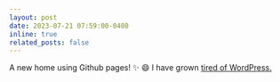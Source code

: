 ```yaml
---
layout: post
date: 2023-07-21 07:59:00-0400
inline: true
related_posts: false
---
```


A new home using Github pages! :sparkles: :smile: I have grown <a href="https://inyoungcheong.github.io/blog/2023/why-I-change/">tired of WordPress.</a>
